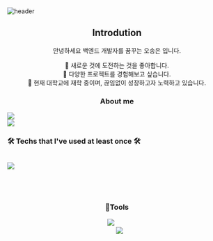 ###
![header](https://capsule-render.vercel.app/api?type=waving&color=timeGradient&text=Welcome%20to%20SongEun's%20GitHub%20👋&animation=twinkling&fontSize=35&fontAlignY=40&fontAlign=52&height=250)

<div align="center">
  <p align="center">
  <div align=center>
    <h2>Introdution</h2>
    <p>안녕하세요 백엔드 개발자를 꿈꾸는 오송은 입니다.</p>
    <span>🌱 새로운 것에 도전하는 것을 좋아합니다.</span>
    <br>
    <span>🌱 다양한 프로젝트를 경험해보고 싶습니다.</span>
    <br>
    <span>🌱 현재 대학교에 재학 중이며, 끊임없이 성장하고자 노력하고 있습니다.</span>
    <br>

</div>

### About me
<div style="display:flex; flex-direction:column; align-items:flex-start;">
      <a href="https://www.instagram.com/songeun_1228/">
        <img src="https://img.shields.io/badge/
        Instagram-E4405F?style=for-the-badge&logo=Instagram&logoColor=white"> 
      </a>
      <a href="mailto:zxcvbnm85493@gmail.com">
        <img src="https://img.shields.io/badge/
        Gmail-EA4335?style=for-the-badge&logo=Gmail&logoColor=white">
      </a>
<h3 align="center"><b>🛠 Techs that I've used at least once 🛠</b></h3>
</br>
<div align="center">
  <img src="https://img.shields.io/badge/Java-007396.svg?style=for-the-badge&logo=Java&logoColor=white"/>&nbsp
  <img src="https://img.shields.io/badge/Python-3776AB.svg?style=for-the-badge&logo=Python&logoColor=white"/>&nbsp
  <img src="https://img.shields.io/badge/C++-00599C.svg?style=for-the-badge&logo=C++&logoColor=white"/>&nbsp
  <img src="https://img.shields.io/badge/Python-3776AB.svg?style=for-the-badge&logo=Python&logoColor=white"/>&nbsp
  <img src="https://img.shields.io/badge/C#-512BD4.svg?style=for-the-badge&logo=C#&logoColor=white"/>&nbsp
  <img src="https://img.shields.io/badge/JavaScript-F7DF1E.svg?style=for-the-badge&logo=JavaScript&logoColor=white"/>&nbsp
</div>
<div align="center">
  <img src="https://img.shields.io/badge/Spring-6DB33F.svg?style=for-the-badge&logo=Spring&logoColor=white"/>&nbsp
  <img src="https://img.shields.io/badge/SpringBoot-6DB33F.svg?style=for-the-badge&logo=SpringBoot&logoColor=white"/>&nbsp
  <img src="https://img.shields.io/badge/jQuery-0769AD.svg?style=for-the-badge&logo=jQuery&logoColor=white"/>&nbsp
  <img src="https://img.shields.io/badge/Linux-FCC624.svg?style=for-the-badge&logo=Linux&logoColor=white"/>&nbsp
  <img src="https://img.shields.io/badge/MySQL-4479A1.svg?style=for-the-badge&logo=MySQL&logoColor=white"/>&nbsp
  <img src="https://img.shields.io/badge/Linux-FCC624.svg?style=for-the-badge&logo=Linux&logoColor=white"/>&nbsp
  <img src="https://img.shields.io/badge/MariaDB-003545.svg?style=for-the-badge&logo=MariaDB&logoColor=white"/>&nbsp
</div>
<div align="center">
  <img src="https://img.shields.io/badge/PHP-777BB4.svg?style=for-the-badge&logo=PHP&logoColor=white"/>&nbsp
  <img src="https://img.shields.io/badge/CSS3-1572B6.svg?style=for-the-badge&logo=CSS3&logoColor=white"/>&nbsp
  <img src="https://img.shields.io/badge/HTML5-E34F26.svg?style=for-the-badge&logo=HTML5&logoColor=white"/>&nbsp
  <img src="https://img.shields.io/badge/AWS-232F3E.svg?style=for-the-badge&logo=AWS&logoColor=white"/>&nbsp
  <img src="https://img.shields.io/badge/Amazon EC2-FF9900.svg?style=for-the-badge&logo=EC2&logoColor=white"/>&nbsp
  <img src="https://img.shields.io/badge/Amazon S3-569A31.svg?style=for-the-badge&logo=S3&logoColor=white"/>&nbsp
  <img src="https://img.shields.io/badge/Android Studio-3DDC84.svg?style=for-the-badge&logo=Android Studio&logoColor=white"/>&nbsp
</div><br>
</div>

<h3 align="center">🔨Tools</h3>
  <img src="https://img.shields.io/badge/Visual Studio-5C2D91.svg?style=flat&logo=Visual Studio&logoColor=white"/>&nbsp
  <img src="https://img.shields.io/badge/Visual Studio Code-007ACC.svg?style=flat&logo=Visual Studio Code&logoColor=white"/>&nbsp
  <img src="https://img.shields.io/badge/VirtualBox-183A61.svg?style=flat&logo=VirtualBox&logoColor=white"/>&nbsp
  <img src="https://img.shields.io/badge/CentOS-262577.svg?style=flat&logo=CentOS&logoColor=white"/>&nbsp
</div>
<div align="center">
  <img src="https://img.shields.io/badge/Eclipse IDE-2C2255.svg?style=flat&logo=Eclipse IDE&logoColor=white"/>&nbsp
  <img src="https://img.shields.io/badge/Apache Tomcat-F8DC75.svg?style=flat&logo=Apache Tomcat&logoColor=white"/>&nbsp
  <img src="https://img.shields.io/badge/GitHub-181717.svg?style=flat&logo=GitHub&logoColor=white"/>&nbsp
  <img src="https://img.shields.io/badge/github-181717.svg?style=for-the-badge&logo=github&logoColor=white"
  <img src="https://img.shields.io/badge/Notion-000000.svg?style=flat&logo=Notion&logoColor=white" />&nbsp
  <img src="https://img.shields.io/badge/Slack-4A154B.svg?style=flat&logo=Slack&logoColor=white"/>&nbsp
</div><br>
</div>
<!--
**ddoddo1228/ddoddo1228** is a ✨ _special_ ✨ repository because its `README.md` (this file) appears on your GitHub profile.

Here are some ideas to get you started:

- 🔭 I’m currently working on ...
- 🌱 I’m currently learning ...
- 👯 I’m looking to collaborate on ...
- 🤔 I’m looking for help with ...
- 💬 Ask me about ...
- 📫 How to reach me: ...
- 😄 Pronouns: ...
- ⚡ Fun fact: ...
-->

